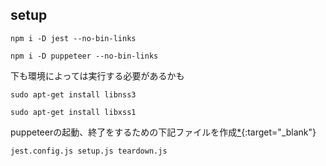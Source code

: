 ## setup

```
npm i -D jest --no-bin-links
```

```
npm i -D puppeteer --no-bin-links
```

下も環境によっては実行する必要があるかも
```
sudo apt-get install libnss3
```
```
sudo apt-get install libxss1
```

puppeteerの起動、終了をするための下記ファイルを作成[*](https://jestjs.io/docs/ja/puppeteer){:target="_blank"}

```
jest.config.js setup.js teardown.js
```

